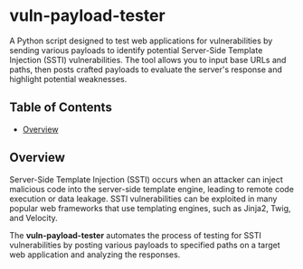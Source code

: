 # vuln-payload-tester
A Python script designed to test web applications for vulnerabilities by sending various payloads to identify potential Server-Side Template Injection (SSTI) vulnerabilities. The tool allows you to input base URLs and paths, then posts crafted payloads to evaluate the server's response and highlight potential weaknesses.

## Table of Contents

- [Overview](#overview)



## Overview

Server-Side Template Injection (SSTI) occurs when an attacker can inject malicious code into the server-side template engine, leading to remote code execution or data leakage. SSTI vulnerabilities can be exploited in many popular web frameworks that use templating engines, such as Jinja2, Twig, and Velocity.

The **vuln-payload-tester** automates the process of testing for SSTI vulnerabilities by posting various payloads to specified paths on a target web application and analyzing the responses.



